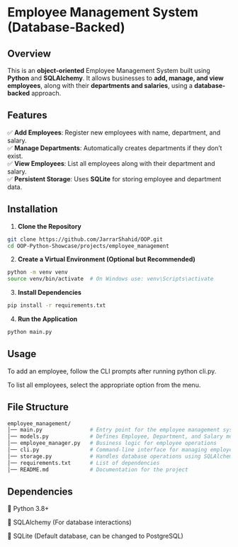 # Employee Management System (Database-Backed)

## Overview  
This is an **object-oriented** Employee Management System built using **Python** and **SQLAlchemy**. It allows businesses to **add, manage, and view employees**, along with their **departments and salaries**, using a **database-backed** approach.

## Features  
✅ **Add Employees**: Register new employees with name, department, and salary.  
✅ **Manage Departments**: Automatically creates departments if they don’t exist.  
✅ **View Employees**: List all employees along with their department and salary.  
✅ **Persistent Storage**: Uses **SQLite** for storing employee and department data.  

## Installation  

1. **Clone the Repository**  
```sh
git clone https://github.com/JarrarShahid/OOP.git
cd OOP-Python-Showcase/projects/employee_management
```

2. **Create a Virtual Environment (Optional but Recommended)**
```sh
python -m venv venv
source venv/bin/activate  # On Windows use: venv\Scripts\activate
```

3. **Install Dependencies**
```sh
pip install -r requirements.txt
```

4. **Run the Application**
```sh
python main.py
```

## Usage

To add an employee, follow the CLI prompts after running python cli.py.

To list all employees, select the appropriate option from the menu.

## File Structure
```sh
employee_management/
│── main.py               # Entry point for the employee management system
│── models.py             # Defines Employee, Department, and Salary models
│── employee_manager.py   # Business logic for employee operations
│── cli.py                # Command-line interface for managing employees
│── storage.py            # Handles database operations using SQLAlchemy
│── requirements.txt      # List of dependencies
│── README.md             # Documentation for the project
```

## Dependencies
🚀 Python 3.8+

🚀 SQLAlchemy (For database interactions)

🚀 SQLite (Default database, can be changed to PostgreSQL)



